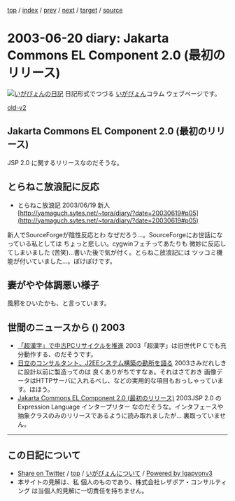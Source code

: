 [top](../index.html) 
 / [index](index.html) 
 / [prev](ig030619.html) 
 / [next](ig030621.html) 
 / [target](https://www.igapyon.jp/igapyon/diary/2003/ig030620.html) 
 / [source](https://github.com/igapyon/diary/blob/master/2003/ig030620.src.md) 

2003-06-20 diary: Jakarta Commons EL Component 2.0 (最初のリリース)
=====================================================================================================
[![いがぴょんの日記](https://www.igapyon.jp/igapyon/diary/images/iga200306s.jpg "いがぴょん")](https://www.igapyon.jp/igapyon/diary/memo/memoigapyon.html) 日記形式でつづる [いがぴょん](https://www.igapyon.jp/igapyon/diary/memo/memoigapyon.html)コラム ウェブページです。

[old-v2](ig030620-orig.html)

## Jakarta Commons EL Component 2.0 (最初のリリース)

JSP 2.0 に関するリリースなのだそうな。


## とらねこ放浪記に反応

* とらねこ放浪記 2003/06/19 新人
  [http://yamaguch.sytes.net/~tora/diary/?date=20030619#p05](http://yamaguch.sytes.net/~tora/diary/?date=20030619#p05)

新人でSourceForgeが陰性反応とわ なぜだろう…。SourceForgeにお世話になっている私としては ちょっと悲しい。cygwinフェチってあたりも 微妙に反応してしまいました (苦笑)…書いた後で気が付く。とらねこ放浪記には ツッコミ機能が付いていました…。ぼけぼけです。

## 妻がやや体調悪い様子

風邪をひいたかも、と言っています。

## 世間のニュースから () 2003

* [「超漢字」で中古PCリサイクルを推進](http://www.zdnet.co.jp/news/0306/19/njbt_09.html)  2003「超漢字」は旧世代ＰＣでも充分動作する、のだそうです。
* [日立のコンサルタント、J2EEシステム構築の勘所を語る](http://japan.cnet.com/news/ent/story/0,2000047623,20055709,00.htm)  2003さみだれしきに設計以前に製造ってのは 良くありがちですなぁ。それはさておき 画像データはHTTPサーバに入れるべし、などの実用的な項目もおっしゃっています。ほほう。
* [Jakarta Commons EL Component 2.0 (最初のリリース)](http://jakarta.apache.org/commons/el.html)  2003JSP 2.0 の Expression Language インタープリター なのだそうな。インタフェースや抽象クラスのみのリリースであるように読み取れましたが… 裏取っていません。


----------------------------------------------------------------------------------------------------

## この日記について

* [Share on Twitter](https://twitter.com/intent/tweet?hashtags=igapyon%2Cdiary%2C%E3%81%84%E3%81%8C%E3%81%B4%E3%82%87%E3%82%93&text=Jakarta+Commons+EL+Component+2.0+%28%E6%9C%80%E5%88%9D%E3%81%AE%E3%83%AA%E3%83%AA%E3%83%BC%E3%82%B9%29&url=https%3A%2F%2Fwww.igapyon.jp%2Figapyon%2Fdiary%2F2003%2Fig030620.html) / [top](../index.html) / [いがぴょんについて](https://www.igapyon.jp/igapyon/diary/memo/memoigapyon.html) / [Powered by Igapyonv3](https://github.com/igapyon/igapyonv3)
* 本サイトの見解は、私 個人のものであり、株式会社レザボア・コンサルティング は当個人的見解に一切責任を持ちません。 
